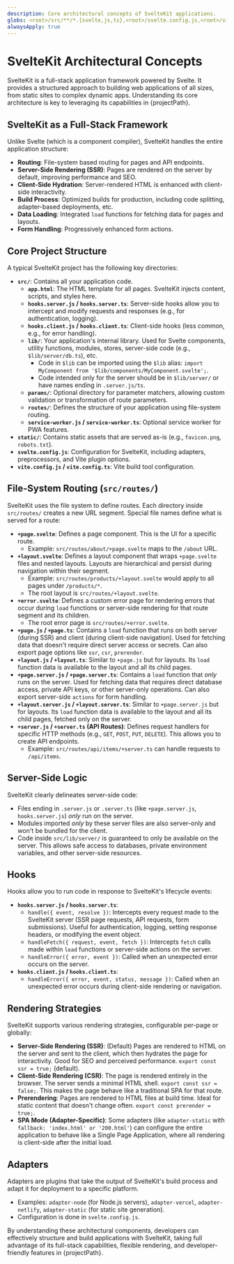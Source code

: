 ```yaml
---
description: Core architectural concepts of SvelteKit applications.
globs: <root>/src/**/*.{svelte,js,ts},<root>/svelte.config.js,<root>/vite.config.js
alwaysApply: true
---
```


# SvelteKit Architectural Concepts

SvelteKit is a full-stack application framework powered by Svelte. It provides a structured approach to building web applications of all sizes, from static sites to complex dynamic apps. Understanding its core architecture is key to leveraging its capabilities in {projectPath}.

## SvelteKit as a Full-Stack Framework

Unlike Svelte (which is a component compiler), SvelteKit handles the entire application structure:
-   **Routing**: File-system based routing for pages and API endpoints.
-   **Server-Side Rendering (SSR)**: Pages are rendered on the server by default, improving performance and SEO.
-   **Client-Side Hydration**: Server-rendered HTML is enhanced with client-side interactivity.
-   **Build Process**: Optimized builds for production, including code splitting, adapter-based deployments, etc.
-   **Data Loading**: Integrated `load` functions for fetching data for pages and layouts.
-   **Form Handling**: Progressively enhanced form actions.

## Core Project Structure

A typical SvelteKit project has the following key directories:

-   **`src/`**: Contains all your application code.
    -   **`app.html`**: The HTML template for all pages. SvelteKit injects content, scripts, and styles here.
    -   **`hooks.server.js` / `hooks.server.ts`**: Server-side hooks allow you to intercept and modify requests and responses (e.g., for authentication, logging).
    -   **`hooks.client.js` / `hooks.client.ts`**: Client-side hooks (less common, e.g., for error handling).
    -   **`lib/`**: Your application's internal library. Used for Svelte components, utility functions, modules, stores, server-side code (e.g., `$lib/server/db.ts`), etc.
        -   Code in `$lib` can be imported using the `$lib` alias: `import MyComponent from '$lib/components/MyComponent.svelte';`.
        -   Code intended only for the server should be in `$lib/server/` or have names ending in `.server.js/ts`.
    -   **`params/`**: Optional directory for parameter matchers, allowing custom validation or transformation of route parameters.
    -   **`routes/`**: Defines the structure of your application using file-system routing.
    -   **`service-worker.js` / `service-worker.ts`**: Optional service worker for PWA features.
-   **`static/`**: Contains static assets that are served as-is (e.g., `favicon.png`, `robots.txt`).
-   **`svelte.config.js`**: Configuration for SvelteKit, including adapters, preprocessors, and Vite plugin options.
-   **`vite.config.js` / `vite.config.ts`**: Vite build tool configuration.

## File-System Routing (`src/routes/`)

SvelteKit uses the file system to define routes. Each directory inside `src/routes/` creates a new URL segment. Special file names define what is served for a route:

-   **`+page.svelte`**: Defines a page component. This is the UI for a specific route.
    -   Example: `src/routes/about/+page.svelte` maps to the `/about` URL.
-   **`+layout.svelte`**: Defines a layout component that wraps `+page.svelte` files and nested layouts. Layouts are hierarchical and persist during navigation within their segment.
    -   Example: `src/routes/products/+layout.svelte` would apply to all pages under `/products/*`.
    -   The root layout is `src/routes/+layout.svelte`.
-   **`+error.svelte`**: Defines a custom error page for rendering errors that occur during `load` functions or server-side rendering for that route segment and its children.
    -   The root error page is `src/routes/+error.svelte`.
-   **`+page.js` / `+page.ts`**: Contains a `load` function that runs on both server (during SSR) and client (during client-side navigation). Used for fetching data that doesn't require direct server access or secrets. Can also export page options like `ssr`, `csr`, `prerender`.
-   **`+layout.js` / `+layout.ts`**: Similar to `+page.js` but for layouts. Its `load` function data is available to the layout and all its child pages.
-   **`+page.server.js` / `+page.server.ts`**: Contains a `load` function that *only* runs on the server. Used for fetching data that requires direct database access, private API keys, or other server-only operations. Can also export server-side `actions` for form handling.
-   **`+layout.server.js` / `+layout.server.ts`**: Similar to `+page.server.js` but for layouts. Its `load` function data is available to the layout and all its child pages, fetched only on the server.
-   **`+server.js` / `+server.ts` (API Routes)**: Defines request handlers for specific HTTP methods (e.g., `GET`, `POST`, `PUT`, `DELETE`). This allows you to create API endpoints.
    -   Example: `src/routes/api/items/+server.ts` can handle requests to `/api/items`.

## Server-Side Logic

SvelteKit clearly delineates server-side code:
-   Files ending in `.server.js` or `.server.ts` (like `+page.server.js`, `hooks.server.js`) *only* run on the server.
-   Modules imported *only* by these server files are also server-only and won't be bundled for the client.
-   Code inside `src/lib/server/` is guaranteed to only be available on the server.
This allows safe access to databases, private environment variables, and other server-side resources.

## Hooks

Hooks allow you to run code in response to SvelteKit's lifecycle events:
-   **`hooks.server.js` / `hooks.server.ts`**:
    -   `handle({ event, resolve })`: Intercepts every request made to the SvelteKit server (SSR page requests, API requests, form submissions). Useful for authentication, logging, setting response headers, or modifying the event object.
    -   `handleFetch({ request, event, fetch })`: Intercepts `fetch` calls made within `load` functions or server-side actions on the server.
    -   `handleError({ error, event })`: Called when an unexpected error occurs on the server.
-   **`hooks.client.js` / `hooks.client.ts`**:
    -   `handleError({ error, event, status, message })`: Called when an unexpected error occurs during client-side rendering or navigation.

## Rendering Strategies

SvelteKit supports various rendering strategies, configurable per-page or globally:
-   **Server-Side Rendering (SSR)**: (Default) Pages are rendered to HTML on the server and sent to the client, which then hydrates the page for interactivity. Good for SEO and perceived performance. `export const ssr = true;` (default).
-   **Client-Side Rendering (CSR)**: The page is rendered entirely in the browser. The server sends a minimal HTML shell. `export const ssr = false;`. This makes the page behave like a traditional SPA for that route.
-   **Prerendering**: Pages are rendered to HTML files at build time. Ideal for static content that doesn't change often. `export const prerender = true;`.
-   **SPA Mode (Adapter-Specific)**: Some adapters (like `adapter-static` with `fallback: 'index.html' or '200.html'`) can configure the entire application to behave like a Single Page Application, where all rendering is client-side after the initial load.

## Adapters

Adapters are plugins that take the output of SvelteKit's build process and adapt it for deployment to a specific platform.
-   Examples: `adapter-node` (for Node.js servers), `adapter-vercel`, `adapter-netlify`, `adapter-static` (for static site generation).
-   Configuration is done in `svelte.config.js`.

By understanding these architectural components, developers can effectively structure and build applications with SvelteKit, taking full advantage of its full-stack capabilities, flexible rendering, and developer-friendly features in {projectPath}.
```
